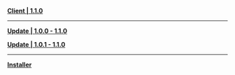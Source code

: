 **[Client | 1.1.0](https://d3ln624mszu7ty.cloudfront.net/client_app/pc_mihoyo/20201111_8e266b33e565ddf8/GenshinImpact_1.1.0.zip)**

---

**[Update | 1.0.0 - 1.1.0](https://d3ln624mszu7ty.cloudfront.net/client_app/pc_diff/10/1.0.0_1.1.0_diff_beaxhjVU.zip)**

**[Update | 1.0.1 - 1.1.0](https://d3ln624mszu7ty.cloudfront.net/client_app/pc_diff/10/1.0.1_1.1.0_diff_EsSloi2y.zip)**

---

**[Installer](https://d3ln624mszu7ty.cloudfront.net/client_app/launcher/GenshinImpact_install_20200911204035.exe)**
